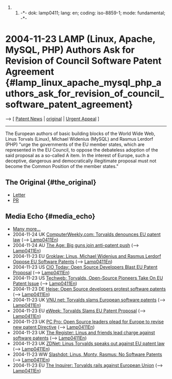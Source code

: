1.  1.  -\*- dok: lamp0411; lang: en; coding: iso-8859-1; mode:
        fundamental; -\*-

# 2004-11-23 LAMP (Linux, Apache, MySQL, PHP) Authors Ask for Revision of Council Software Patent Agreement {#lamp_linux_apache_mysql_php_authors_ask_for_revision_of_council_software_patent_agreement}

\--\> \[ [ Patent News](SwpatcninoEn "wikilink") \|
[original](http://www.nosoftwarepatents.com/ "wikilink") \| [ Urgent
Appeal](LtrCons0406En "wikilink") \]

------------------------------------------------------------------------

The European authors of basic building blocks of the World Wide Web,
Linus Torvals (Linux), Michael Widenius (MySQL) and Rasmus Lerdorf (PHP)
\"urge the governments of the EU member states, which are represented in
the EU Council, to oppose the debateless adoption of the said proposal
as a so-called A item. In the interest of Europe, such a deceptive,
dangerous and democratically illegitimate proposal must not become the
Common Position of the member states.\"

## The Original {#the_original}

-   [Letter](http://www.nosoftwarepatents.com/en/m/intro/app0411.html "wikilink")
-   [PR](http://www.nosoftwarepatents.com/docs/041123(EN)PRac.pdf "wikilink")

## Media Echo {#media_echo}

-   [Many
    more\...](http://news.google.com/news?hl=en&ned=us&ie=UTF-8&ncl=http%3A//www.cbronline.com/article_news.asp%3Fguid%3D4BACB4DF-1F36-4E80-956A-2102AA7F0F4F "wikilink")
-   2004-11-24 UK [ComputerWeekly.com: Torvalds denounces EU patent
    law](http://www.computerweekly.com/articles/article.asp?liArticleID=135326&liArticleTypeID=1&liCategoryID=2&liChannelID=28&liFlavourID=1&sSearch=&nPage=1 "wikilink")
    (\--\> [Lamp0411En](Lamp0411En "wikilink"))
-   2004-11-24 AU [The Age: Big guns join anti-patent
    push](http://www.theage.com.au/news/Breaking/Big-guns-join-antipatent-push/2004/11/24/1101219585103.html?oneclick=true "wikilink")
    (\--\> [Lamp0411En](Lamp0411En "wikilink"))
-   2004-11-23 EU [Groklaw: Linus, Michael Widenius and Rasmus Lerdorf
    Oppose EU Software
    Patents](http://www.groklaw.net/article.php?story=20041123064051657 "wikilink")
    (\--\> [Lamp0411En](Lamp0411En "wikilink"))
-   2004-11-23 US [CIO Today: Open Source Developers Blast EU Patent
    Proposal](http://www.cio-today.com/story.xhtml?story_title=Open-Source-Developers-Blast-EU-Patent-Proposal&story_id=28637 "wikilink")
    (\--\> [Lamp0411En](Lamp0411En "wikilink"))
-   2004-11-23 US [Techweb: Torvalds, Open-Source Pioneers Take On EU
    Patent
    Issue](http://www.techweb.com/wire/software/54200078 "wikilink")
    (\--\> [Lamp0411En](Lamp0411En "wikilink"))
-   2004-11-23 DE [Heise: Open Source developers protest software
    patents](http://www.heise.de/english/newsticker/news/53564 "wikilink")
    (\--\> [Lamp0411En](Lamp0411En "wikilink"))
-   2004-11-23 UK [VNU net: Torvalds slams European software
    patents](http://www.vnunet.com/news/1159617 "wikilink") (\--\>
    [Lamp0411En](Lamp0411En "wikilink"))
-   2004-11-23 EU [eWeek: Torvalds Slams EU Patent
    Proposal](http://www.eweek.com/article2/0,1759,1731299,00.asp "wikilink")
    (\--\> [Lamp0411En](Lamp0411En "wikilink"))
-   2004-11-23 UK [PC Pro: Open Source leaders plead for Europe to
    revise new patent
    Directive](http://www.pcpro.co.uk/news/66260/open-source-leaders-plead-for-europe-to-revise-new-patent-directive.html "wikilink")
    (\--\> [Lamp0411En](Lamp0411En "wikilink"))
-   2004-11-23 UK [The Register: Linus and friends lead charge against
    software
    patents](http://www.theregister.co.uk/2004/11/23/patents_opposition/ "wikilink")
    (\--\> [Lamp0411En](Lamp0411En "wikilink"))
-   2004-11-23 UK [ZDNet: Linus Torvalds speaks out against EU patent
    law](http://news.zdnet.co.uk/business/legal/0,39020651,39174746,00.htm "wikilink")
    (\--\> [Lamp0411En](Lamp0411En "wikilink"))
-   2004-11-23 WW [Slashdot: Linus, Monty, Rasmus: No Software
    Patents](http://yro.slashdot.org/yro/04/11/23/1258228.shtml?tid=155 "wikilink")
    (\--\> [Lamp0411En](Lamp0411En "wikilink"))
-   2004-11-23 EU [The Inquirer: Torvalds rails against European
    Union](http://www.theinquirer.net/?article=19832 "wikilink") (\--\>
    [Lamp0411En](Lamp0411En "wikilink"))
